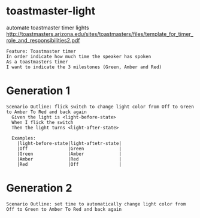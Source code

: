 # toastmaster-light
automate toastmaster timer lights
http://toastmasters.arizona.edu/sites/toastmasters/files/template_for_timer_role_and_responsibilities2.pdf

```
Feature: Toastmaster timer
In order indicate how much time the speaker has spoken
As a toastmasters timer
I want to indicate the 3 milestones (Green, Amber and Red)
```
# Generation 1
```
Scenario Outline: flick switch to change light color from Off to Green to Amber To Red and back again
  Given the light is <light-before-state>
  When I flick the switch
  Then the light turns <light-after-state>
  
  Examples:
    |light-before-state|light-aftetr-state|
    |Off               |Green             |
    |Green             |Amber             |
    |Amber             |Red               |
    |Red               |Off               |
```    
# Generation 2
```
Scenario Outline: set time to automatically change light color from Off to Green to Amber To Red and back again
```
